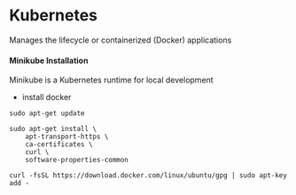 # Kubernetes
Manages the lifecycle or containerized (Docker) applications

#### Minikube Installation
Minikube is a Kubernetes runtime for local development
- install docker
```
sudo apt-get update

sudo apt-get install \
    apt-transport-https \
    ca-certificates \
    curl \
    software-properties-common
 
curl -fsSL https://download.docker.com/linux/ubuntu/gpg | sudo apt-key add -
```
